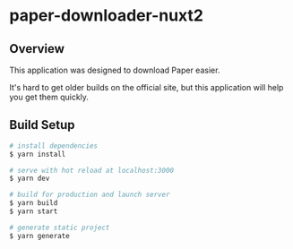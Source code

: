 # paper-downloader-nuxt2

## Overview

This application was designed to download Paper easier.

It's hard to get older builds on the official site, but this application will help you get them quickly.

## Build Setup

```bash
# install dependencies
$ yarn install

# serve with hot reload at localhost:3000
$ yarn dev

# build for production and launch server
$ yarn build
$ yarn start

# generate static project
$ yarn generate
```
